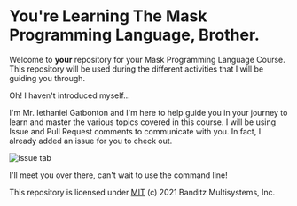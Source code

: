  # You're Learning The Mask Programming Language, Brother.

Welcome to **your** repository for your Mask Programming Language Course. This repository will be used during the different activities that I will be guiding you through. 

Oh! I haven't introduced myself...

I'm Mr. Iethaniel Gatbonton and I'm here to help guide you in your journey to learn and master the various topics covered in this course. I will be using Issue and Pull Request comments to communicate with you. In fact, I already added an issue for you to check out.

![issue tab](https://lab.github.com/public/images/issue_tab.png)

I'll meet you over there, can't wait to use the command line!

This repository is licensed under [MIT](../LICENSE) (c) 2021 Banditz Multisystems, Inc.
